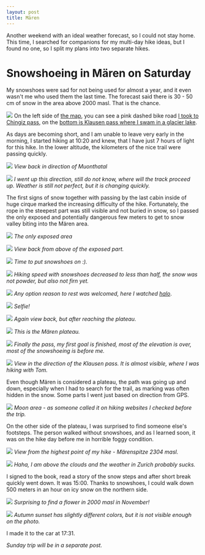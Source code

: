 ```yaml
---
layout: post
title: Mären
---
```



Another weekend with an ideal weather forecast, so I could not stay home. This time, I searched for companions for my multi-day hike ideas, but I found no one, so I split my plans into two separate hikes.

# Snowshoeing in Mären on Saturday

My snowshoes were sad for not being used for almost a year, and it even wasn't me who used them the last time. The forecast said there is 30 - 50 cm of snow in the area above 2000 masl. That is the chance.

![](https://raw.githubusercontent.com/Bender250/bender250.github.io/master/images/eth/trip03_maren/maren_map.png)
On the left side of [the map](https://en.mapy.cz/s/3cLiT), you can see a pink dashed bike road [I took to Chingiz pass](https://bender250.github.io/Active_weekend/), on the [bottom is Klausen pass where I swam in a glacier lake](https://bender250.github.io/Trip_with_Tomas/).

As days are becoming short, and I am unable to leave very early in the morning, I started hiking at 10:20 and knew, that I have just 7 hours of light for this hike. In the lower altitude, the kilometers of the nice trail were passing quickly.


![](https://raw.githubusercontent.com/Bender250/bender250.github.io/master/images/eth/trip03_maren/muonthatal.jpg)
*View back in direction of Muonthatal*

![](https://raw.githubusercontent.com/Bender250/bender250.github.io/master/images/eth/trip03_maren/cirque.jpg)
*I went up this direction, still do not know, where will the track proceed up. Weather is still not perfect, but it is changing quickly.*

The first signs of snow together with passing by the last cabin inside of huge cirque marked the increasing difficulty of the hike. Fortunately, the rope in the steepest part was still visible and not buried in snow, so I passed the only exposed and potentially dangerous few meters to get to snow valley biting into the Mären area.

![](https://raw.githubusercontent.com/Bender250/bender250.github.io/master/images/eth/trip03_maren/exposed.jpg)
*The only exposed area*

![](https://raw.githubusercontent.com/Bender250/bender250.github.io/master/images/eth/trip03_maren/view_back.jpg)
*View back from above of the exposed part.*

![](https://raw.githubusercontent.com/Bender250/bender250.github.io/master/images/eth/trip03_maren/valey.jpg)
*Time to put snowshoes on :).*

![](https://raw.githubusercontent.com/Bender250/bender250.github.io/master/images/eth/trip03_maren/snow_condition.jpg)
*Hiking speed with snowshoes decreased to less than half, the snow was not powder, but also not firn yet.*

![](https://raw.githubusercontent.com/Bender250/bender250.github.io/master/images/eth/trip03_maren/halo.jpg)
*Any option reason to rest was welcomed, here I watched [halo](https://en.wikipedia.org/wiki/Halo_(optical_phenomenon))*.

![](https://raw.githubusercontent.com/Bender250/bender250.github.io/master/images/eth/trip03_maren/selfie.jpg)
*Selfie!*

![](https://raw.githubusercontent.com/Bender250/bender250.github.io/master/images/eth/trip03_maren/valey_back.jpg)
*Again view back, but after reaching the plateau.*

![](https://raw.githubusercontent.com/Bender250/bender250.github.io/master/images/eth/trip03_maren/plateau1.jpg)
*This is the Mären plateau.*

![](https://raw.githubusercontent.com/Bender250/bender250.github.io/master/images/eth/trip03_maren/pass.jpg)
*Finally the pass, my first goal is finished, most of the elevation is over, most of the snowshoeing is before me.*

![](https://raw.githubusercontent.com/Bender250/bender250.github.io/master/images/eth/trip03_maren/klausenpass.jpg)
*View in the direction of the Klausen pass. It is almost visible, where I was hiking with Tom.*

Even though Mären is considered a plateau, the path was going up and down, especially when I had to search for the trail, as marking was often hidden in the snow. Some parts I went just based on direction from GPS.

![](https://raw.githubusercontent.com/Bender250/bender250.github.io/master/images/eth/trip03_maren/plateau2.jpg)
*Moon area - as someone called it on hiking websites I checked before the trip.*

On the other side of the plateau, I was surprised to find someone else's footsteps. The person walked without snowshoes, and as I learned soon, it was on the hike day before me in horrible foggy condition.

![](https://raw.githubusercontent.com/Bender250/bender250.github.io/master/images/eth/trip03_maren/marenspitze.jpg)
*View from the highest point of my hike - Märenspitze 2304 masl.*

![](https://raw.githubusercontent.com/Bender250/bender250.github.io/master/images/eth/trip03_maren/real_selfie.jpg)
*Haha, I am above the clouds and the weather in Zurich probably sucks.*

 I signed to the book, read a story of the snow steps and after short break quickly went down. It was 15:00. Thanks to snowshoes, I could walk down 500 meters in an hour on icy snow on the northern side.

![](https://raw.githubusercontent.com/Bender250/bender250.github.io/master/images/eth/trip03_maren/november.jpg)
*Surprising to find a flower in 2000 masl in November!*

![](https://raw.githubusercontent.com/Bender250/bender250.github.io/master/images/eth/trip03_maren/autumn_colors.jpg)
*Autumn sunset has slightly different colors, but it is not visible enough on the photo.*

I made it to the car at 17:31.

*Sunday trip will be in a separate post.*
